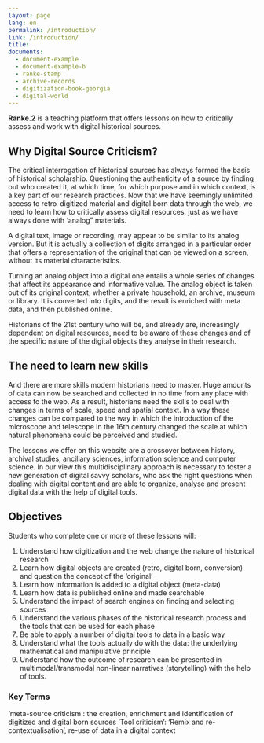 ```yaml
---
layout: page
lang: en
permalink: /introduction/
link: /introduction/
title: 
documents:
  - document-example
  - document-example-b
  - ranke-stamp
  - archive-records
  - digitization-book-georgia
  - digital-world 
---
```



**Ranke.2** is a teaching platform that offers lessons on how to critically assess and work with digital historical sources.

<!-- more -->



## Why Digital Source Criticism? 

The critical interrogation of historical sources has always formed the basis of historical scholarship. Questioning the authenticity of a source by finding out who created it, at which time, for which purpose and in which context, is a key part of our research practices. Now that we have seemingly unlimited access to retro-digitized material and digital born data through the web, we need to learn how to critically assess digital resources, just as we have always done with ‘analog” materials.  

A digital text, image or recording, may appear to be similar to its analog version. But it is actually a collection of digits arranged in a particular order that offers a representation of the original that can be viewed on a screen, without its material characteristics.

Turning an analog object into a digital one entails a whole series of changes that affect its appearance and informative value. The analog object is taken out of its original context, whether a private household, an archive, museum or library. It is converted into digits, and the result is enriched with meta data, and then published online. 

Historians of the 21st century who will be, and already are, increasingly dependent on digital resources, need to be aware of these changes and of the specific nature of the digital objects they analyse in their research.



## The need to learn new skills

And there are more skills modern historians need to master. Huge amounts of data can now be searched and collected in no time from any place with access to the web. As a result, historians need the skills to deal with changes in terms of scale, speed and spatial context. In a way these changes can be compared to the way in which the introduction of the microscope and telescope in the 16th century changed the scale at which natural phenomena could be perceived and studied.

The lessons we offer on this website are a crossover between history, archival studies, ancillary sciences, information science and computer science.  In our view this multidisciplinary approach is necessary to foster a new generation of digital savvy scholars, who ask the right questions when dealing with digital content and are able to organize, analyse and present digital data with the help of digital tools. 


## Objectives 

Students who complete one or more of these lessons will:

  1. Understand how digitization and the web change the nature of historical research
  2. Learn how digital objects are created (retro, digital born, conversion) and question the concept of the ‘original’
  4. Learn how information is added to a digital object (meta-data)
  5. Learn how data is published online and made searchable
  6. Understand the impact of search engines on finding and selecting sources
  7. Understand the various phases of the historical research process and the tools that can be used for each phase 
  8. Be able to apply a number of digital tools to data in a basic way
  9. Understand what the tools actually do with the data: the underlying mathematical and manipulative principle
10. Understand how the outcome of research can be presented in multimodal/transmodal non-linear narratives (storytelling) with the help of tools.


### Key Terms 
  
 ‘meta-source criticism :  the creation, enrichment and identification of digitized and digital born sources 
 ‘Tool criticism’:
 ‘Remix and re-contextualisation’, re-use of data in a digital context 
 
[](ranke-stamp,archive-records)
[](digitization-book-georgia,digital-world)

